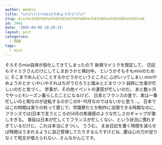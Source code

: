```yaml
---
author: ameblo
title: "\n\t\t\t\tmixiやめようかと\t\t"
slug: mixi%e3%82%84%e3%82%81%e3%82%88%e3%81%86%e3%81%8b%e3%81%a8
id: 2443
date: '2005-09-09 20:20:15'
layout: post
categories:
  - 随筆
tags:
  - mixi
---
```


そろそろmixi自体が般化してきてしまったので 新規マイミクを限定して、 日記もマイミクさんだけにしてしまおうかと検討中。 というかそもそもmixiのために そこまでめんどいことするかどうかというところに 心がいってしまい mixiやめようかとか いやいやそれはちがうだろうと踏みとどまりつつ 純粋に仕事が忙しいのだと気づく。 学事が、その他イベントの運営が忙しいのだ。 あと数ヶ月でやっと4シーズン暮らしたことになるけど、 日本とフランスの差で、実は一番忙しいのと暇なのが逆転するのがこの9−10月なのではないかと思う…。 日本ではこの時期は実りの秋って感じで、学園祭だとか制作に没頭できる時期なのに、フランスでは(日本で言うところの)4月の焦燥感のような忙しさのギャップが激しすぎる。 普段は日本が忙しくてフランスが忙しくない、という状況に慣れすぎているだけに、これは本当にきつい。 ううむ。 まあ日記を書く時間を減らせば時間はうまれるように自己管理してたりするんですけどね…要は心の力が足りなくて呪文が唱えられない…そんなかんじです。